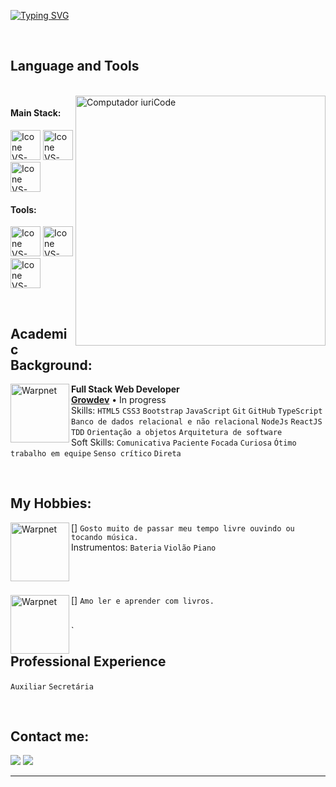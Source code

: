[![Typing SVG](https://readme-typing-svg.herokuapp.com?color=FF3670&size=35&center=true&vCenter=true&width=1000&lines=Welcome+to+my+GitHub+profile!;My+name+is+Débora+Sena;I'm+Full+Stack+Web+Developer+Student)](https://git.io/typing-svg)

<br>


## Language and Tools

<br>

<img src="https://raw.githubusercontent.com/MicaelliMedeiros/micaellimedeiros/master/image/computer-illustration.png" min-width="400px" max-width="400px" width="400px" align="right" alt="Computador iuriCode">

#### Main Stack:
  [<img height="48px" width="48px" alt="Icone VS-Code" src="https://skillicons.dev/icons?i=html"/>](https://developer.mozilla.org/en-US/docs/Web/HTML)
  [<img height="48px" width="48px" alt="Icone VS-Code" src="https://skillicons.dev/icons?i=css"/>](https://developer.mozilla.org/en-US/docs/Web/CSS)
  [<img height="48px" width="48px" alt="Icone VS-Code" src="https://skillicons.dev/icons?i=js"/>](https://developer.mozilla.org/en-US/docs/Web/JavaScript)
 

#### Tools:

  [<img height="48px" width="48px" alt="Icone VS-Code" src="https://skillicons.dev/icons?i=vscode"/>](https://code.visualstudio.com/)
  [<img height="48px" width="48px" alt="Icone VS-Code" src="https://skillicons.dev/icons?i=github"/>](https://github.com/)
  [<img height="48px" width="48px" alt="Icone VS-Code" src="https://skillicons.dev/icons?i=git"/>](https://git-scm.com/)

<br>

## Academic Background:

[<img align="left" height="94px" width="94px" alt="Warpnet" src="https://tse1.mm.bing.net/th?id=OIP.cvWG9QHIs9phnJvZVEk23wHaHa&pid=Api&P=0&h=180"/>](https://www.growdev.com.br//)
**Full Stack Web Developer** \
[**Growdev**](https://www.growdev.com.br//) • In progress \
Skills: `HTML5` `CSS3` `Bootstrap` `JavaScript` `Git` `GitHub` `TypeScript` `Banco de dados relacional e não relacional` `NodeJs` `ReactJS` `TDD`
`Orientação a objetos` `Arquitetura de software` 
<br>
      Soft Skills: `Comunicativa` `Paciente` `Focada` `Curiosa` `Ótimo trabalho em equipe` `Senso crítico` `Direta`



<br>

## My Hobbies:

[<img align="left" height="94px" width="94px" alt="Warpnet" src="https://tse3.mm.bing.net/th?id=OIP.zvCPb5IvVyAw--8k0bipQwHaFu&pid=Api&P=0&h=180"/>]
`Gosto muito de passar meu tempo livre ouvindo ou tocando música.` <br>
Instrumentos: `Bateria` `Violão` `Piano` <br> <br> <br> <br> <br>
[<img align="left" height="94px" width="94px" alt="Warpnet" src="https://tse4.explicit.bing.net/th?id=OIP.cSXcl9l6TLJ9h8NcsweCWwHaEo&pid=Api&P=0&h=180"/>]
`Amo ler e aprender com livros.`


<br>`

## Professional Experience

`Auxiliar` `Secretária`

<br>

## Contact me:
<div>
<a href = "mailto: bhed.bde@gmail.com"><img loading="lazy" src="https://img.shields.io/badge/Gmail-D14836?style=for-the-badge&logo=gmail&logoColor=white" target="_blank"></a>
<a href="https://www.linkedin.com/in/débora-sena-bb43182b0/" target="_blank"><img loading="lazy" src="https://img.shields.io/badge/-LinkedIn-%230077B5?style=for-the-badge&logo=linkedin&logoColor=white" target="_blank"></a>   
</div>


------
